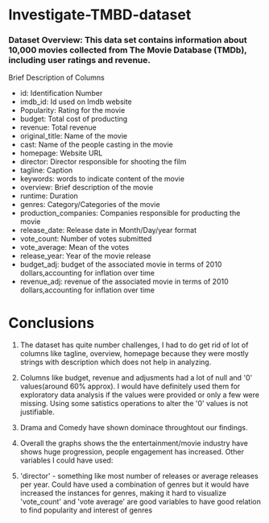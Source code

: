 # Investigate-TMBD-dataset

### Dataset Overview: This data set contains information about 10,000 movies collected from The Movie Database (TMDb), including user ratings and revenue.

Brief Description of Columns
- id: Identification Number
- imdb_id: Id used on Imdb website
- Popularity: Rating for the movie
- budget: Total cost of producting
- revenue: Total revenue
- original_title: Name of the movie
- cast: Name of the people casting in the movie
- homepage: Website URL
- director: Director responsible for shooting the film
- tagline: Caption
- keywords: words to indicate content of the movie
- overview: Brief description of the movie
- runtime: Duration
- genres: Category/Categories of the movie
- production_companies: Companies responsible for producting the movie
- release_date: Release date in Month/Day/year format
- vote_count: Number of votes submitted
- vote_average: Mean of the votes
- release_year: Year of the movie release
- budget_adj: budget of the associated movie in terms of 2010 dollars,accounting for inflation over time
- revenue_adj: revenue of the associated movie in terms of 2010 dollars,accounting for inflation over time

# Conclusions
1. The dataset has quite number challenges, I had to do get rid of lot of columns like tagline, overview, homepage because they were mostly strings with description which does not help in analyzing.

2. Columns like budget, revenue and adjusments had a lot of null and '0' values(around 60% approx). I would have definitely used them for exploratory data analysis if the values were provided or only a few were missing. Using some satistics operations to alter the '0' values is not justifiable.

3. Drama and Comedy have shown dominace throughtout our findings.

4. Overall the graphs shows the the entertainment/movie industry have shows huge progression, people engagement has increased.
Other variables I could have used:

5. 'director' - something like most number of releases or average releases per year.
Could have used a combination of genres but it would have increased the instances for genres, making it hard to visualize
'vote_count' and 'vote average' are good variables to have good relation to find popularity and interest of genres

